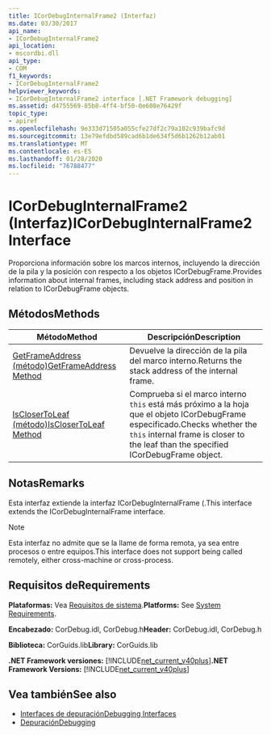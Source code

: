 ```yaml
---
title: ICorDebugInternalFrame2 (Interfaz)
ms.date: 03/30/2017
api_name:
- ICorDebugInternalFrame2
api_location:
- mscordbi.dll
api_type:
- COM
f1_keywords:
- ICorDebugInternalFrame2
helpviewer_keywords:
- ICorDebugInternalFrame2 interface [.NET Framework debugging]
ms.assetid: d4755569-85b8-4ff4-bf50-0e608e76429f
topic_type:
- apiref
ms.openlocfilehash: 9e333d71505a055cfe27df2c79a102c939bafc9d
ms.sourcegitcommit: 13e79efdbd589cad6b1de634f5d6b1262b12ab01
ms.translationtype: MT
ms.contentlocale: es-ES
ms.lasthandoff: 01/28/2020
ms.locfileid: "76788477"
---
```

# <a name="icordebuginternalframe2-interface"></a><span data-ttu-id="ec49b-102">ICorDebugInternalFrame2 (Interfaz)</span><span class="sxs-lookup"><span data-stu-id="ec49b-102">ICorDebugInternalFrame2 Interface</span></span>
<span data-ttu-id="ec49b-103">Proporciona información sobre los marcos internos, incluyendo la dirección de la pila y la posición con respecto a los objetos ICorDebugFrame.</span><span class="sxs-lookup"><span data-stu-id="ec49b-103">Provides information about internal frames, including stack address and position in relation to ICorDebugFrame objects.</span></span>  
  
## <a name="methods"></a><span data-ttu-id="ec49b-104">Métodos</span><span class="sxs-lookup"><span data-stu-id="ec49b-104">Methods</span></span>  
  
|<span data-ttu-id="ec49b-105">Método</span><span class="sxs-lookup"><span data-stu-id="ec49b-105">Method</span></span>|<span data-ttu-id="ec49b-106">Descripción</span><span class="sxs-lookup"><span data-stu-id="ec49b-106">Description</span></span>|  
|------------|-----------------|  
|[<span data-ttu-id="ec49b-107">GetFrameAddress (método)</span><span class="sxs-lookup"><span data-stu-id="ec49b-107">GetFrameAddress Method</span></span>](icordebuginternalframe2-getframeaddress-method.md)|<span data-ttu-id="ec49b-108">Devuelve la dirección de la pila del marco interno.</span><span class="sxs-lookup"><span data-stu-id="ec49b-108">Returns the stack address of the internal frame.</span></span>|  
|[<span data-ttu-id="ec49b-109">IsCloserToLeaf (método)</span><span class="sxs-lookup"><span data-stu-id="ec49b-109">IsCloserToLeaf Method</span></span>](icordebuginternalframe2-isclosertoleaf-method.md)|<span data-ttu-id="ec49b-110">Comprueba si el marco interno `this` está más próximo a la hoja que el objeto ICorDebugFrame especificado.</span><span class="sxs-lookup"><span data-stu-id="ec49b-110">Checks whether the `this` internal frame is closer to the leaf than the specified ICorDebugFrame object.</span></span>|  
  
## <a name="remarks"></a><span data-ttu-id="ec49b-111">Notas</span><span class="sxs-lookup"><span data-stu-id="ec49b-111">Remarks</span></span>  
 <span data-ttu-id="ec49b-112">Esta interfaz extiende la interfaz ICorDebugInternalFrame (.</span><span class="sxs-lookup"><span data-stu-id="ec49b-112">This interface extends the ICorDebugInternalFrame interface.</span></span>  
  
> [!NOTE]
> <span data-ttu-id="ec49b-113">Esta interfaz no admite que se la llame de forma remota, ya sea entre procesos o entre equipos.</span><span class="sxs-lookup"><span data-stu-id="ec49b-113">This interface does not support being called remotely, either cross-machine or cross-process.</span></span>  
  
## <a name="requirements"></a><span data-ttu-id="ec49b-114">Requisitos de</span><span class="sxs-lookup"><span data-stu-id="ec49b-114">Requirements</span></span>  
 <span data-ttu-id="ec49b-115">**Plataformas:** Vea [Requisitos de sistema](../../../../docs/framework/get-started/system-requirements.md).</span><span class="sxs-lookup"><span data-stu-id="ec49b-115">**Platforms:** See [System Requirements](../../../../docs/framework/get-started/system-requirements.md).</span></span>  
  
 <span data-ttu-id="ec49b-116">**Encabezado:** CorDebug.idl, CorDebug.h</span><span class="sxs-lookup"><span data-stu-id="ec49b-116">**Header:** CorDebug.idl, CorDebug.h</span></span>  
  
 <span data-ttu-id="ec49b-117">**Biblioteca:** CorGuids.lib</span><span class="sxs-lookup"><span data-stu-id="ec49b-117">**Library:** CorGuids.lib</span></span>  
  
 <span data-ttu-id="ec49b-118">**.NET Framework versiones:** [!INCLUDE[net_current_v40plus](../../../../includes/net-current-v40plus-md.md)]</span><span class="sxs-lookup"><span data-stu-id="ec49b-118">**.NET Framework Versions:** [!INCLUDE[net_current_v40plus](../../../../includes/net-current-v40plus-md.md)]</span></span>  
  
## <a name="see-also"></a><span data-ttu-id="ec49b-119">Vea también</span><span class="sxs-lookup"><span data-stu-id="ec49b-119">See also</span></span>

- [<span data-ttu-id="ec49b-120">Interfaces de depuración</span><span class="sxs-lookup"><span data-stu-id="ec49b-120">Debugging Interfaces</span></span>](debugging-interfaces.md)
- [<span data-ttu-id="ec49b-121">Depuración</span><span class="sxs-lookup"><span data-stu-id="ec49b-121">Debugging</span></span>](index.md)
